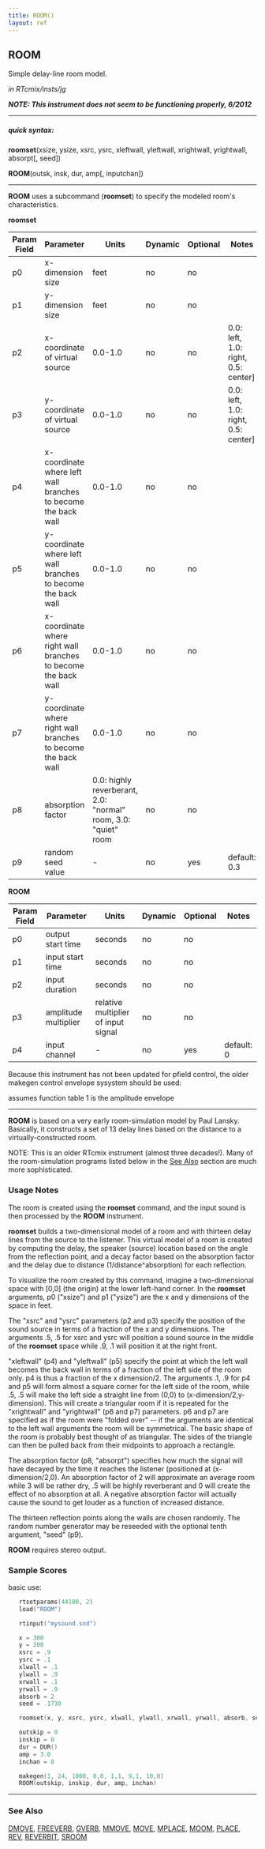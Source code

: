```yaml
---
title: ROOM()
layout: ref
---
```


## ROOM

Simple delay-line room model.

*in RTcmix/insts/jg*  
  
***NOTE: This instrument does not seem to be functioning properly,
6/2012***  
  

-----

##### quick syntax:

**roomset**(xsize, ysize, xsrc, ysrc, xleftwall, yleftwall, xrightwall,
yrightwall, absorpt\[, seed\])  
  
**ROOM**(outsk, insk, dur, amp\[, inputchan\])

-----

  
**ROOM** uses a subcommand (**roomset**) to specify the modeled room's
characteristics.  
  
  
<span id="roomset"></span> **roomset**  

Param Field	| Parameter | Units | Dynamic | Optional | Notes
----------- | --------- | ----- | -------- | --------- | ---------
p0 | x-dimension size | feet | no | no | 
p1 | y-dimension size | feet | no | no | 
p2 | x-coordinate of virtual source | 0.0-1.0 | no | no | 0.0: left, 1.0: right, 0.5: center] | 
p3 | y-coordinate of virtual source | 0.0-1.0 | no | no | 0.0: left, 1.0: right, 0.5: center] | 
p4 | x-coordinate where left wall branches to become the back wall | 0.0-1.0 | no | no | 
p5 | y-coordinate where left wall branches to become the back wall | 0.0-1.0 | no | no | 
p6 | x-coordinate where right wall branches to become the back wall | 0.0-1.0 | no | no | 
p7 | y-coordinate where right wall branches to become the back wall | 0.0-1.0 | no | no | 
p8 | absorption factor | 0.0: highly reverberant, 2.0: "normal" room, 3.0: "quiet" room | no | no | 
p9 | random seed value |  -  | no | yes | default: 0.3 | 

  
<span id="ROOM"></span> **ROOM**  

Param Field	| Parameter | Units | Dynamic | Optional | Notes
----------- | --------- | ----- | -------- | --------- | ---------
p0 | output start time | seconds | no | no | 
p1 | input start time | seconds | no | no | 
p2 | input duration | seconds | no | no | 
p3 | amplitude multiplier | relative multiplier of input signal | no | no | 
p4 | input channel |  -  | no | yes | default: 0 | 

   Because this instrument has not been updated for pfield control,
   the older makegen control envelope sysystem should be used:

   assumes function table 1 is the amplitude envelope

  

-----

  
**ROOM** is based on a very early room-simulation model by Paul Lansky.
Basically, it constructs a set of 13 delay lines based on the distance
to a virtually-constructed room.

NOTE: This is an older RTcmix instrument (almost three decades\!). Many
of the room-simulation programs listed below in the [See
Also](#see_also) section are much more sophisticated.

### Usage Notes

The room is created using the **roomset** command, and the input sound
is then processed by the **ROOM** instrument.

**roomset** builds a two-dimensional model of a room and with thirteen
delay lines from the source to the listener. This virtual model of a
room is created by computing the delay, the speaker (source) location
based on the angle from the reflection point, and a decay factor based
on the absorption factor and the delay due to distance
(1/distance^absorption) for each reflection.

To visualize the room created by this command, imagine a two-dimensional
space with \[0,0\] (the origin) at the lower left-hand corner. In the
**roomset** arguments, p0 ("xsize") and p1 ("ysize") are the x and y
dimensions of the space in feet.

The "xsrc" and "ysrc" parameters (p2 and p3) specify the position of the
sound source in terms of a fraction of the x and y dimensions. The
arguments .5, .5 for xsrc and ysrc will position a sound source in the
middle of the **roomset** space while .9, .1 will position it at the
right front.

"xleftwall" (p4) and "yleftwall" (p5) specify the point at which the
left wall becomes the back wall in terms of a fraction of the left side
of the room only. p4 is thus a fraction of the x dimension/2. The
arguments .1, .9 for p4 and p5 will form almost a square corner for the
left side of the room, while .5, .5 will make the left side a straight
line from (0,0) to (x-dimension/2,y-dimension). This will create a
triangular room if it is repeated for the "xrightwall" and "yrightwall"
(p6 and p7) parameters. p6 and p7 are specified as if the room were
"folded over" -- if the arguments are identical to the left wall
arguments the room will be symmetrical. The basic shape of the room is
probably best thought of as triangular. The sides of the triangle can
then be pulled back from their midpoints to approach a rectangle.

The absorption factor (p8, "absorpt") specifies how much the signal will
have decayed by the time it reaches the listener (positioned at
(x-dimension/2,0). An absorption factor of 2 will approximate an average
room while 3 will be rather dry, .5 will be highly reverberant and 0
will create the effect of no absorption at all. A negative absorption
factor will actually cause the sound to get louder as a function of
increased distance.

The thirteen reflection points along the walls are chosen randomly. The
random number generator may be reseeded with the optional tenth
argument, "seed" (p9).

**ROOM** requires stereo output.

### Sample Scores

basic use:

```cpp
   rtsetparams(44100, 2)
   load("ROOM")

   rtinput("mysound.snd")

   x = 300
   y = 200
   xsrc = .9
   ysrc = .1
   xlwall = .1
   ylwall = .9
   xrwall = .1
   yrwall = .9
   absorb = 2
   seed = .1730

   roomset(x, y, xsrc, ysrc, xlwall, ylwall, xrwall, yrwall, absorb, seed)

   outskip = 0
   inskip = 0
   dur = DUR()
   amp = 3.0
   inchan = 0

   makegen(1, 24, 1000, 0,0, 1,1, 9,1, 10,0)
   ROOM(outskip, inskip, dur, amp, inchan)
```

  

-----

  
<span id="see_also"></span>

### See Also

[DMOVE](DMOVE.html), [FREEVERB](FREEVERB.html), [GVERB](GVERB.html),
[MMOVE](MMOVE.html), [MOVE](MOVE.html), [MPLACE](MPLACE.html),
[MOOM](MROOM.html), [PLACE](PLACE.html), [REV](REV.html),
[REVERBIT](REVERBIT.html), [SROOM](SROOM.html)

